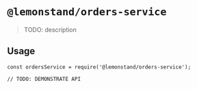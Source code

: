 # `@lemonstand/orders-service`

> TODO: description

## Usage

```
const ordersService = require('@lemonstand/orders-service');

// TODO: DEMONSTRATE API
```
